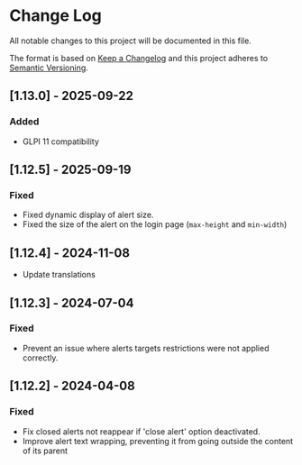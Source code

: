 # Change Log

All notable changes to this project will be documented in this file.

The format is based on [Keep a Changelog](http://keepachangelog.com/)
and this project adheres to [Semantic Versioning](http://semver.org/).

## [1.13.0] - 2025-09-22

### Added

- GLPI 11 compatibility

## [1.12.5] - 2025-09-19

### Fixed

- Fixed dynamic display of alert size.
- Fixed the size of the alert on the login page (`max-height` and `min-width`)

## [1.12.4] - 2024-11-08

- Update translations

## [1.12.3] - 2024-07-04

### Fixed

- Prevent an issue where alerts targets restrictions were not applied correctly.

## [1.12.2] - 2024-04-08

### Fixed

- Fix closed alerts not reappear if 'close alert' option deactivated.
- Improve alert text wrapping, preventing it from going outside the content of its parent
